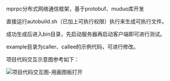 mprpc分布式网络通信框架，基于protobuf、muduo库开发

直接运行autobuild.sh（已加上可执行权限）执行来生成可执行文件。

成功生成后进入bin目录，先启动服务器再启动客户端即可进行测试。

example目录为caller、callee的示例代码，可进行修改。

项目代码交互示意图参考如下：

![项目代码交互图-用画图板打开](https://github.com/yangjunyi544/mprpc/assets/126859048/d6dc10bc-f803-440e-b4fe-992082e19635)
